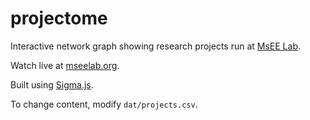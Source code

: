 # projectome
Interactive network graph showing research projects run at [MsEE Lab](https://mseelab.org).

Watch live at [mseelab.org](https://mseelab.org/projectome).

Built using [Sigma.js](https://www.sigmajs.org/).

To change content, modify `dat/projects.csv`.
